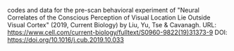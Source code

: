 codes and data for the pre-scan behavioral experiment of "Neural Correlates of the Conscious Perception of Visual Location Lie Outside Visual Cortex" (2019, Current Biology) by Liu, Yu, Tse &amp; Cavanagh.
URL: https://www.cell.com/current-biology/fulltext/S0960-9822(19)31373-9
DOI: https://doi.org/10.1016/j.cub.2019.10.033
